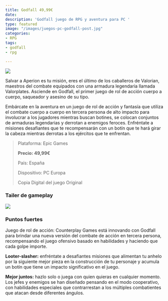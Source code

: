```yaml
---
title: Godfall 49,99€
date: 
description: 'Godfall juego de RPG y aventura para PC '
type: featured
image: "/images/juegos-pc-godfall-post.jpg"
categories:
- RPG
tags:
- godfall
- rpg

---
```

![](/images/pedir-boton-1.png)

Salvar a Aperion es tu misión, eres el último de los caballeros de Valorian, maestros del combate equipados con una armadura legendaria llamada Valorplates. Asciende en Godfall, el primer juego de rol de acción cuerpo a cuerpo, saqueador y asesino de su tipo.

Embárcate en la aventura en un juego de rol de acción y fantasía que utiliza el combate cuerpo a cuerpo en tercera persona de alto impacto para involucrar a los jugadores mientras buscan botines, se colocan conjuntos de armaduras legendarias y derrotan a enemigos feroces. Enfréntate a misiones desafiantes que te recompensarán con un botín que te hará girar la cabeza mientras derrotas a los ejércitos que te enfrentan.

> Plataforma: Epic Games
>
> **Precio: 49,99€**
>
> País: España
>
> Dispositivo: PC Europa
>
> Copia Digital del juego Original

### Tailer de gameplay

[![](/images/juegos-pc-godfall-trailer.jpg)]()

### Puntos fuertes

Juego de rol de acción: Counterplay Games está innovando con Godfall para brindar una nueva versión del combate de acción en tercera persona, recompensando el juego ofensivo basado en habilidades y haciendo que cada golpe importe.

**Looter-slasher:** enfréntate a desafiantes misiones que alimentan tu anhelo por la siguiente mejor pieza en la construcción de tu personaje y acumula un botín que tiene un impacto significativo en el juego.

**Mejor juntos:** hazlo solo o juega con quien quieras en cualquier momento. Los jefes y enemigos se han diseñado pensando en el modo cooperativo, con habilidades especiales que contrarrestan a los múltiples combatientes que atacan desde diferentes ángulos.